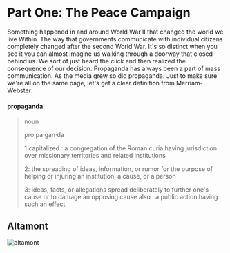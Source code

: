Part One: The Peace Campaign
===================================


Something happened in and around World War II that changed the world we live Within.
The way that governments communicate with individual citizens completely changed after the second World War.
It's so distinct when you see it you can almost imagine us walking through a doorway that closed behind us.
We sort of just heard the click and then realized the consequence of our decision.
Propaganda has always been a part of mass communication.
As the media grew so did propaganda.
Just to make sure we're all on the same page,
let's get a clear definition from Merriam-Webster:

#### propaganda 

>noun
>
>
>pro·​pa·​gan·​da
>
>
>1 capitalized : a congregation of the Roman curia having jurisdiction over missionary territories and related institutions
>
>2: the spreading of ideas, information, or rumor for the purpose of helping or injuring an institution, a cause, or a person
>
>3: ideas, facts, or allegations spread deliberately to further one's cause or to damage an opposing cause also : a public action having such an effect



Altamont
---------------





![altamont](https://media.newyorker.com/photos/5c94002e2f0a2c2d279ce0aa/master/w_1600%2Cc_limit/altamont00.jpg)
